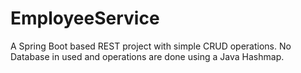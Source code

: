 # EmployeeService
A Spring Boot based REST project with simple CRUD operations.
No Database in used and operations are done using a Java Hashmap.
